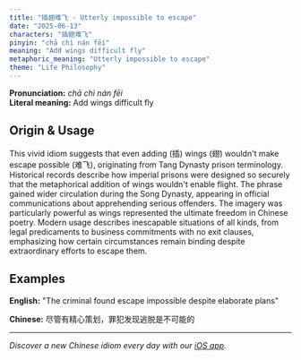 ```yaml
---
title: "插翅难飞 - Utterly impossible to escape"
date: "2025-06-13"
characters: "插翅难飞"
pinyin: "chā chì nán fēi"
meaning: "Add wings difficult fly"
metaphoric_meaning: "Utterly impossible to escape"
theme: "Life Philosophy"
---
```


**Pronunciation:** *chā chì nán fēi*  
**Literal meaning:** Add wings difficult fly

## Origin & Usage

This vivid idiom suggests that even adding (插) wings (翅) wouldn't make escape possible (难飞), originating from Tang Dynasty prison terminology. Historical records describe how imperial prisons were designed so securely that the metaphorical addition of wings wouldn't enable flight. The phrase gained wider circulation during the Song Dynasty, appearing in official communications about apprehending serious offenders. The imagery was particularly powerful as wings represented the ultimate freedom in Chinese poetry. Modern usage describes inescapable situations of all kinds, from legal predicaments to business commitments with no exit clauses, emphasizing how certain circumstances remain binding despite extraordinary efforts to escape them.

## Examples

**English:** "The criminal found escape impossible despite elaborate plans"

**Chinese:** 尽管有精心策划，罪犯发现逃脱是不可能的

---

*Discover a new Chinese idiom every day with our [iOS app](https://apps.apple.com/us/app/daily-chinese-idioms/id6670238264).*
